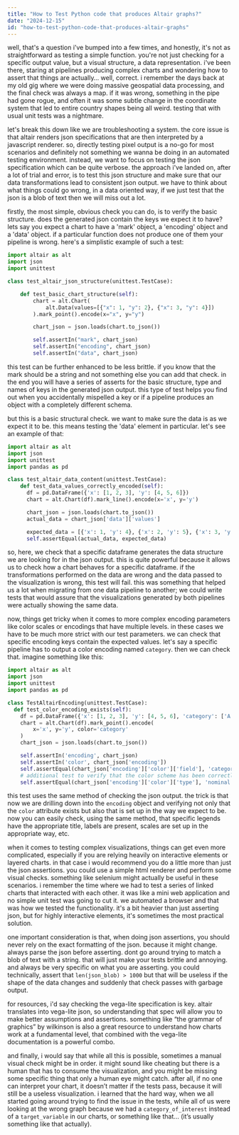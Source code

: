 ```yaml
---
title: "How to Test Python code that produces Altair graphs?"
date: "2024-12-15"
id: "how-to-test-python-code-that-produces-altair-graphs"
---
```


well, that's a question i’ve bumped into a few times, and honestly, it's not as straightforward as testing a simple function. you're not just checking for a specific output value, but a visual structure, a data representation. i've been there, staring at pipelines producing complex charts and wondering how to assert that things are actually… well, correct. i remember the days back at my old gig where we were doing massive geospatial data processing, and the final check was always a map. if it was wrong, something in the pipe had gone rogue, and often it was some subtle change in the coordinate system that led to entire country shapes being all weird. testing that with usual unit tests was a nightmare.

let's break this down like we are troubleshooting a system. the core issue is that altair renders json specifications that are then interpreted by a javascript renderer. so, directly testing pixel output is a no-go for most scenarios and definitely not something we wanna be doing in an automated testing environment. instead, we want to focus on testing the json specification which can be quite verbose. the approach i've landed on, after a lot of trial and error, is to test this json structure and make sure that our data transformations lead to consistent json output. we have to think about what things could go wrong, in a data oriented way, if we just test that the json is a blob of text then we will miss out a lot.

firstly, the most simple, obvious check you can do, is to verify the basic structure. does the generated json contain the keys we expect it to have? lets say you expect a chart to have a 'mark' object, a 'encoding' object and a 'data' object. if a particular function does not produce one of them your pipeline is wrong. here's a simplistic example of such a test:

```python
import altair as alt
import json
import unittest

class test_altair_json_structure(unittest.TestCase):

    def test_basic_chart_structure(self):
        chart = alt.Chart(
            alt.Data(values=[{"x": 1, "y": 2}, {"x": 3, "y": 4}])
        ).mark_point().encode(x="x", y="y")

        chart_json = json.loads(chart.to_json())

        self.assertIn("mark", chart_json)
        self.assertIn("encoding", chart_json)
        self.assertIn("data", chart_json)

```
this test can be further enhanced to be less brittle. if you know that the mark should be a string and not something else you can add that check. in the end you will have a series of asserts for the basic structure, type and names of keys in the generated json output. this type of test helps you find out when you accidentally mispelled a key or if a pipeline produces an object with a completely different schema.

but this is a basic structural check. we want to make sure the data is as we expect it to be. this means testing the 'data' element in particular. let's see an example of that:

```python
import altair as alt
import json
import unittest
import pandas as pd

class test_altair_data_content(unittest.TestCase):
    def test_data_values_correctly_encoded(self):
      df = pd.DataFrame({'x': [1, 2, 3], 'y': [4, 5, 6]})
      chart = alt.Chart(df).mark_line().encode(x='x', y='y')

      chart_json = json.loads(chart.to_json())
      actual_data = chart_json['data']['values']

      expected_data = [{'x': 1, 'y': 4}, {'x': 2, 'y': 5}, {'x': 3, 'y': 6}]
      self.assertEqual(actual_data, expected_data)
```
so, here, we check that a specific dataframe generates the data structure we are looking for in the json output. this is quite powerful because it allows us to check how a chart behaves for a specific dataframe. if the transformations performed on the data are wrong and the data passed to the visualization is wrong, this test will fail. this was something that helped us a lot when migrating from one data pipeline to another; we could write tests that would assure that the visualizations generated by both pipelines were actually showing the same data.

now, things get tricky when it comes to more complex encoding parameters like color scales or encodings that have multiple levels. in these cases we have to be much more strict with our test parameters. we can check that specific encoding keys contain the expected values. let's say a specific pipeline has to output a color encoding named `category`. then we can check that. imagine something like this:

```python
import altair as alt
import json
import unittest
import pandas as pd

class TestAltairEncoding(unittest.TestCase):
  def test_color_encoding_exists(self):
    df = pd.DataFrame({'x': [1, 2, 3], 'y': [4, 5, 6], 'category': ['A', 'B', 'A']})
    chart = alt.Chart(df).mark_point().encode(
        x='x', y='y', color='category'
    )
    chart_json = json.loads(chart.to_json())

    self.assertIn('encoding', chart_json)
    self.assertIn('color', chart_json['encoding'])
    self.assertEqual(chart_json['encoding']['color']['field'], 'category')
    # additional test to verify that the color scheme has been correctly set
    self.assertEqual(chart_json['encoding']['color']['type'], 'nominal')

```

this test uses the same method of checking the json output. the trick is that now we are drilling down into the `encoding` object and verifying not only that the `color` attribute exists but also that is set up in the way we expect to be. now you can easily check, using the same method, that specific legends have the appropriate title, labels are present, scales are set up in the appropriate way, etc.

when it comes to testing complex visualizations, things can get even more complicated, especially if you are relying heavily on interactive elements or layered charts. in that case i would recommend you do a little more than just the json assertions. you could use a simple html renderer and perform some visual checks. something like selenium might actually be useful in these scenarios. i remember the time where we had to test a series of linked charts that interacted with each other. it was like a mini web application and no simple unit test was going to cut it. we automated a browser and that was how we tested the functionality. it's a bit heavier than just asserting json, but for highly interactive elements, it's sometimes the most practical solution.

one important consideration is that, when doing json assertions, you should never rely on the exact formatting of the json. because it might change. always parse the json before asserting. dont go around trying to match a blob of text with a string. that will just make your tests brittle and annoying. and always be very specific on what you are asserting. you could technically, assert that `len(json_blob) > 1000` but that will be useless if the shape of the data changes and suddenly that check passes with garbage output.

for resources, i'd say checking the vega-lite specification is key. altair translates into vega-lite json, so understanding that spec will allow you to make better assumptions and assertions. something like “the grammar of graphics” by wilkinson is also a great resource to understand how charts work at a fundamental level, that combined with the vega-lite documentation is a powerful combo.

and finally, i would say that while all this is possible, sometimes a manual visual check might be in order. it might sound like cheating but there is a human that has to consume the visualization, and you might be missing some specific thing that only a human eye might catch. after all, if no one can interpret your chart, it doesn’t matter if the tests pass, because it will still be a useless visualization. i learned that the hard way, when we all started going around trying to find the issue in the tests, while all of us were looking at the wrong graph because we had a `category_of_interest` instead of a `target_variable` in our charts, or something like that… (it’s usually something like that actually).
